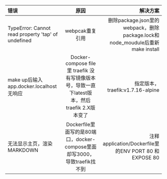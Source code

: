 | 错误      | 原因 | 解决方案     |
| :---        |    :----:   |          ---: |
| TypeError: Cannot read property 'tap' of undefined      | webpcak重复引用       | 删除package.json里的webpack，删除package.lock和node_moudule后重新make install   |
| make up后输入app.docker.localhost无响应   | Docker-compose file 里 traefik 没有写镜像版本号，导致一直下latest版本，然后traefik 2.X版本变了        | 指定版本，traefik:v1.7.16-alpine     |
| 无法显示主页，渲染MARKDOWN      | Dockerfile里面写的是80端口，docker-compose里面却写3000，导致traefik找不到     | 注释application/Dockerfile里的ENV PORT 80 和 EXPOSE 80  |